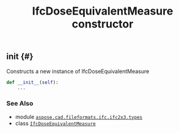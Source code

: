 ﻿---
title: IfcDoseEquivalentMeasure constructor
second_title: Aspose.CAD for Python via .NET API References
description: 
type: docs
weight: 10
url: /python-net/aspose.cad.fileformats.ifc.ifc2x3.types/ifcdoseequivalentmeasure/__init__/
is_root: false
---

## __init__ {#}

Constructs a new instance of IfcDoseEquivalentMeasure



```python
def __init__(self):
    ...
```





### See Also
* module [`aspose.cad.fileformats.ifc.ifc2x3.types`](../../)
* class [`IfcDoseEquivalentMeasure`](/cad/python-net/aspose.cad.fileformats.ifc.ifc2x3.types/ifcdoseequivalentmeasure)
